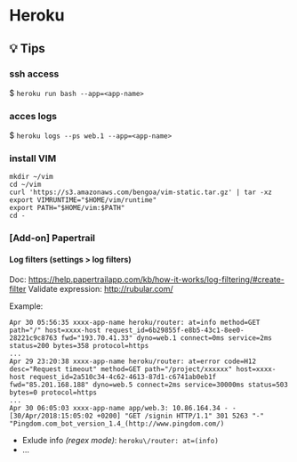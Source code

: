 # Heroku

## :bulb: Tips

### ssh access
$ `heroku run bash --app=<app-name>`

### acces logs
$ `heroku logs --ps web.1 --app=<app-name>`

### install VIM
```
mkdir ~/vim
cd ~/vim
curl 'https://s3.amazonaws.com/bengoa/vim-static.tar.gz' | tar -xz
export VIMRUNTIME="$HOME/vim/runtime"
export PATH="$HOME/vim:$PATH"
cd -
```

### [Add-on] Papertrail

#### Log filters (settings > log filters)

Doc: https://help.papertrailapp.com/kb/how-it-works/log-filtering/#create-filter
Validate expression: http://rubular.com/

Example: 

```
Apr 30 05:56:35 xxxx-app-name heroku/router: at=info method=GET path="/" host=xxxx-host request_id=6b29855f-e8b5-43c1-8ee0-28221c9c8763 fwd="193.70.41.33" dyno=web.1 connect=0ms service=2ms status=200 bytes=358 protocol=https 
...
Apr 29 23:20:38 xxxx-app-name heroku/router: at=error code=H12 desc="Request timeout" method=GET path="/project/xxxxxx" host=xxxx-host request_id=2a510c34-4c62-4613-87d1-c6741ab0eb1f fwd="85.201.168.188" dyno=web.5 connect=2ms service=30000ms status=503 bytes=0 protocol=https
...
Apr 30 06:05:03 xxxx-app-name app/web.3: 10.86.164.34 - - [30/Apr/2018:15:05:02 +0200] "GET /signin HTTP/1.1" 301 5263 "-" "Pingdom.com_bot_version_1.4_(http://www.pingdom.com/) 
```

- Exlude info _(regex mode)_: `heroku\/router: at=(info)` 
- ...
